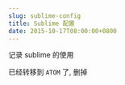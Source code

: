 ```yaml
---
slug: sublime-config
title: Sublime 配置
date: 2015-10-17T08:00:00+0800
---
```

记录 sublime 的使用

已经转移到 `ATOM` 了, 删掉
